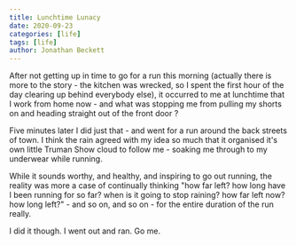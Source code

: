 ```yaml
---
title: Lunchtime Lunacy
date: 2020-09-23
categories: [life]
tags: [life]
author: Jonathan Beckett
---
```


After not getting up in time to go for a run this morning (actually there is more to the story - the kitchen was wrecked, so I spent the first hour of the day clearing up behind everybody else), it occurred to me at lunchtime that I work from home now - and what was stopping me from pulling my shorts on and heading straight out of the front door ?

Five minutes later I did just that - and went for a run around the back streets of town. I think the rain agreed with my idea so much that it organised it's own little Truman Show cloud to follow me - soaking me through to my underwear while running.

While it sounds worthy, and healthy, and inspiring to go out running, the reality was more a case of continually thinking "how far left? how long have I been running for so far? when is it going to stop raining? how far left now? how long left?" - and so on, and so on - for the entire duration of the run really.

I did it though. I went out and ran. Go me.